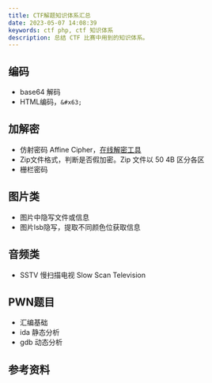```yaml
---
title: CTF解题知识体系汇总
date: 2023-05-07 14:08:39
keywords: ctf php, ctf 知识体系
description: 总结 CTF 比赛中用到的知识体系。 
---
```


## 编码

* base64 解码
* HTML编码，`&#x63;`

## 加解密

* 仿射密码 Affine Cipher，[在线解密工具](http://www.hiencode.com/affine.html)
* Zip文件格式，判断是否假加密。Zip 文件以 50 4B 区分各区
* 栅栏密码

## 图片类

* 图片中隐写文件或信息
* 图片lsb隐写，提取不同颜色位获取信息

## 音频类

* SSTV 慢扫描电视 Slow Scan Television

## PWN题目

* 汇编基础
* ida 静态分析
* gdb 动态分析

## 参考资料

